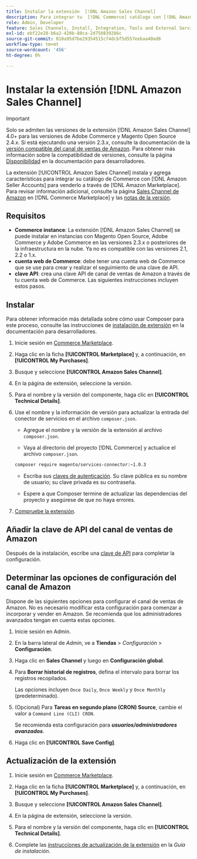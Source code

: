 ```yaml
---
title: Instalar la extensión  [!DNL Amazon Sales Channel]
description: Para integrar tu  [!DNL Commerce] catálogo con [!DNL Amazon Seller Accounts] y vender a través de [!DNL Amazon Marketplace], descarga e instala la extensión de Sales Channel de Amazon.
role: Admin, Developer
feature: Sales Channels, Install, Integration, Tools and External Services
exl-id: ebf22e28-b6a2-420b-80ca-2d750839286c
source-git-commit: 010a95d7be29354515cf4dcbf5d557eebaa40ed6
workflow-type: tm+mt
source-wordcount: '456'
ht-degree: 0%

---
```


# Instalar la extensión [!DNL Amazon Sales Channel]

>[!IMPORTANT]
>
>Solo se admiten las versiones de la extensión [!DNL Amazon Sales Channel] 4.0+ para las versiones de Adobe Commerce y Magento Open Source 2.4.x. Si está ejecutando una versión 2.3.x, consulte la documentación de la [versión compatible del canal de ventas de Amazon](https://docs.magento.com/user-guide/v2.3/sales-channels/amazon/amazon-sales-channel.html). Para obtener más información sobre la compatibilidad de versiones, consulte la página [Disponibilidad](https://experienceleague.adobe.com/docs/commerce-operations/release/product-availability.html) en la documentación para desarrolladores.

La extensión [!UICONTROL Amazon Sales Channel] instala y agrega características para integrar su catálogo de Commerce con [!DNL Amazon Seller Accounts] para venderlo a través de [!DNL Amazon Marketplace]. Para revisar información adicional, consulte la página [Sales Channel de Amazon](https://marketplace.magento.com/magento-module-amazon.html) en [!DNL Commerce Marketplace] y las [notas de la versión](release-notes.md).

## Requisitos

- **Commerce instance**: La extensión [!DNL Amazon Sales Channel] se puede instalar en instancias con Magento Open Source, Adobe Commerce y Adobe Commerce en las versiones 2.3.x o posteriores de la infraestructura en la nube. Ya no es compatible con las versiones 2.1, 2.2 o 1.x.
- **cuenta web de Commerce**: debe tener una cuenta web de Commerce que se use para crear y realizar el seguimiento de una clave de API.
- **clave API**: crea una clave API de canal de ventas de Amazon a través de tu cuenta web de Commerce. Las siguientes instrucciones incluyen estos pasos.

## Instalar

Para obtener información más detallada sobre cómo usar Composer para este proceso, consulte las instrucciones de [instalación de extensión](https://experienceleague.adobe.com/docs/commerce-operations/installation-guide/tutorials/extensions.html) en la documentación para desarrolladores.

1. Inicie sesión en [Commerce Marketplace](https://marketplace.magento.com/customer/account/).

1. Haga clic en la ficha **[!UICONTROL Marketplace]** y, a continuación, en **[!UICONTROL My Purchases]**.

1. Busque y seleccione **[!UICONTROL Amazon Sales Channel]**.

1. En la página de extensión, seleccione la versión.

1. Para el nombre y la versión del componente, haga clic en **[!UICONTROL Technical Details]**.

1. Use el nombre y la información de versión para actualizar la entrada del conector de servicios en el archivo `composer.json`.

   - Agregue el nombre y la versión de la extensión al archivo `composer.json`.

   - Vaya al directorio del proyecto [!DNL Commerce] y actualice el archivo `composer.json`.

   ```bash
   composer require magento/services-connector:~1.0.3
   ```

   - Escriba sus [claves de autenticación](https://experienceleague.adobe.com/docs/commerce-operations/installation-guide/prerequisites/authentication-keys.html). Su clave pública es su nombre de usuario; su clave privada es su contraseña.

   - Espere a que Composer termine de actualizar las dependencias del proyecto y asegúrese de que no haya errores.

1. [Compruebe la extensión](https://experienceleague.adobe.com/docs/commerce-operations/installation-guide/tutorials/extensions.html).

## Añadir la clave de API del canal de ventas de Amazon

Después de la instalación, escribe una [clave de API](./amazon-verify-api-key.md) para completar la configuración.

## Determinar las opciones de configuración del canal de Amazon

Dispone de las siguientes opciones para configurar el canal de ventas de Amazon. No es necesario modificar esta configuración para comenzar a incorporar y vender en Amazon. Se recomienda que los administradores avanzados tengan en cuenta estas opciones.

1. Inicie sesión en Admin.

1. En la barra lateral de _Admin_, ve a **Tiendas** > _Configuración_ > **Configuración**.

1. Haga clic en **Sales Channel** y luego en **Configuración global**.

1. Para **Borrar historial de registros**, defina el intervalo para borrar los registros recopilados.

   Las opciones incluyen `Once Daily`, `Once Weekly` y `Once Monthly` (predeterminado).

1. (Opcional) Para **Tareas en segundo plano (CRON) Source**, cambie el valor a `Command Line (CLI) CRON`.

   Se recomienda esta configuración para **_usuarios/administradores avanzados_**.

1. Haga clic en **[!UICONTROL Save Config]**.

## Actualización de la extensión

1. Inicie sesión en [Commerce Marketplace](https://marketplace.magento.com/customer/account/).

1. Haga clic en la ficha **[!UICONTROL Marketplace]** y, a continuación, en **[!UICONTROL My Purchases]**.

1. Busque y seleccione **[!UICONTROL Amazon Sales Channel]**.

1. En la página de extensión, seleccione la versión.

1. Para el nombre y la versión del componente, haga clic en **[!UICONTROL Technical Details]**.

1. Complete las [instrucciones de actualización de la extensión](https://experienceleague.adobe.com/docs/commerce-operations/installation-guide/tutorials/extensions.html) en la _Guía de instalación_.
